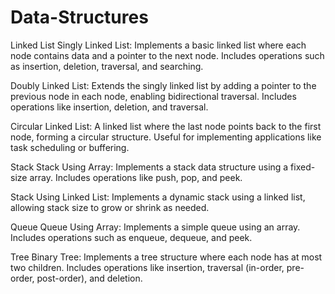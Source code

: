 # Data-Structures

Linked List
Singly Linked List:
Implements a basic linked list where each node contains data and a pointer to the next node. Includes operations such as insertion, deletion, traversal, and searching.

Doubly Linked List:
Extends the singly linked list by adding a pointer to the previous node in each node, enabling bidirectional traversal. Includes operations like insertion, deletion, and traversal.

Circular Linked List:
A linked list where the last node points back to the first node, forming a circular structure. Useful for implementing applications like task scheduling or buffering.

Stack
Stack Using Array:
Implements a stack data structure using a fixed-size array. Includes operations like push, pop, and peek.

Stack Using Linked List:
Implements a dynamic stack using a linked list, allowing stack size to grow or shrink as needed.

Queue
Queue Using Array:
Implements a simple queue using an array. Includes operations such as enqueue, dequeue, and peek.

Tree
Binary Tree:
Implements a tree structure where each node has at most two children. Includes operations like insertion, traversal (in-order, pre-order, post-order), and deletion.
